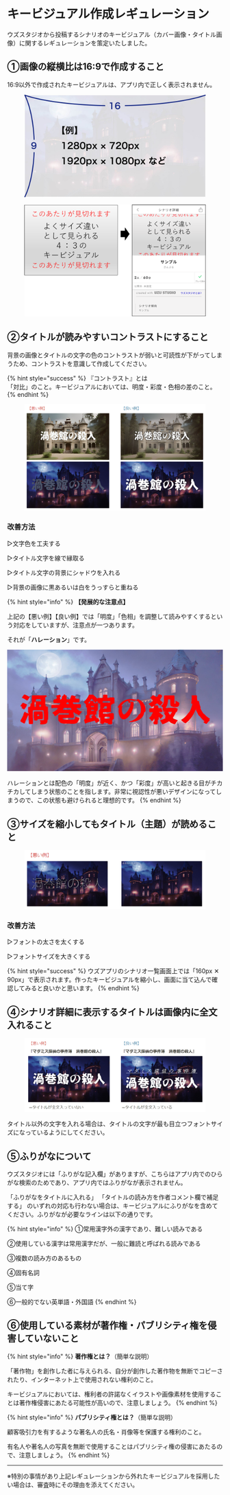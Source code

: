 # キービジュアル作成レギュレーション

ウズスタジオから投稿するシナリオのキービジュアル（カバー画像・タイトル画像）に関するレギュレーションを策定いたしました。



## ①画像の縦横比は16:9で作成すること

16:9以外で作成されたキービジュアルは、アプリ内で正しく表示されません。

<figure><img src="../.gitbook/assets/image (35).png" alt="" width="563"><figcaption></figcaption></figure>

<figure><img src="../.gitbook/assets/image (36).png" alt="" width="563"><figcaption></figcaption></figure>

## ②タイトルが読みやすいコントラストにすること

背景の画像とタイトルの文字の色のコントラストが弱いと可読性が下がってしまうため、コントラストを意識して作成してください。

{% hint style="success" %}
『コントラスト』とは \
「対比」のこと。キービジュアルにおいては、明度・彩度・色相の差のこと。
{% endhint %}

<figure><img src="../.gitbook/assets/image (37).png" alt=""><figcaption></figcaption></figure>

### 改善方法

▷文字色を工夫する

▷タイトル文字を線で縁取る

▷タイトル文字の背景にシャドウを入れる

▷背景の画像に黒あるいは白をうっすらと重ねる





{% hint style="info" %}
**【発展的な注意点】**

上記の【悪い例】【良い例】では「明度」「色相」を調整して読みやすくするという対応をしていますが、注意点が一つあります。

それが「**ハレーション**」です。

![](<../.gitbook/assets/image (38).png>)



ハレーションとは配色の「明度」が近く、かつ「彩度」が高いと起きる目がチカチカしてしまう状態のことを指します。非常に視認性が悪いデザインになってしまうので、この状態も避けられると理想的です。
{% endhint %}



## ③サイズを縮小してもタイトル（主題）が読めること

<figure><img src="../.gitbook/assets/image (40).png" alt=""><figcaption></figcaption></figure>

### 改善方法

▷フォントの太さを太くする

▷フォントサイズを大きくする

{% hint style="success" %}
ウズアプリのシナリオ一覧画面上では「160px ✕ 90px」で表示されます。作ったキービジュアルを縮小し、画面に当て込んで確認してみると良いかと思います。
{% endhint %}



## ④シナリオ詳細に表示するタイトルは画像内に全文入れること

<figure><img src="../.gitbook/assets/image (41).png" alt=""><figcaption></figcaption></figure>

タイトル以外の文字を入れる場合は、タイトルの文字が最も目立つフォントサイズになっているようにしてください。



## ⑤ふりがなについて

ウズスタジオには「ふりがな記入欄」がありますが、こちらはアプリ内でのひらがな検索のためであり、アプリ内ではふりがなが表示されません。

「ふりがなをタイトルに入れる」 「タイトルの読み方を作者コメント欄で補足する」 のいずれの対応も行わない場合は、キービジュアルにふりがなを含めてください。ふりがなが必要なラインは以下の通りです。

{% hint style="info" %}
①常用漢字外の漢字であり、難しい読みである

②使用している漢字は常用漢字だが、一般に難読と呼ばれる読みである

③複数の読み方のあるもの

④固有名詞

⑤当て字

⑥一般的でない英単語・外国語
{% endhint %}



## ⑥使用している素材が著作権・パブリシティ権を侵害していないこと

{% hint style="info" %}
**著作権とは？**（簡単な説明）

「著作物」を創作した者に与えられる、自分が創作した著作物を無断でコピーされたり、インターネット上で使用されない権利のこと。

キービジュアルにおいては、権利者の許諾なくイラストや画像素材を使用することは著作権侵害にあたる可能性が高いので、注意しましょう。
{% endhint %}



{% hint style="info" %}
**パブリシティ権とは？**（簡単な説明）

顧客吸引力を有するような著名人の氏名・肖像等を保護する権利のこと。

有名人や著名人の写真を無断で使用することはパブリシティ権の侵害にあたるので、注意しましょう。
{% endhint %}



***

※特別の事情があり上記レギュレーションから外れたキービジュアルを採用したい場合は、審査時にその理由を添えてください。
